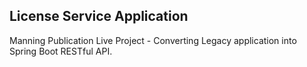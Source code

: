 ## License Service Application

Manning Publication Live Project - Converting Legacy application into Spring Boot RESTful API.